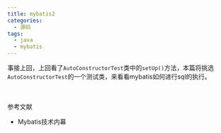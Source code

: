 ```yaml
---
title: mybatis2
categories:
  - 源码
tags:
  - java
  - mybatis
---
```

事接上回，上回看了`AutoConstructorTest`类中的`setUp()`方法，本篇将挑选`AutoConstructorTest`的一个测试类，来看看mybatis如何进行sql的执行。<!-- more -->


<br/><br/>
参考文献
* Mybatis技术内幕